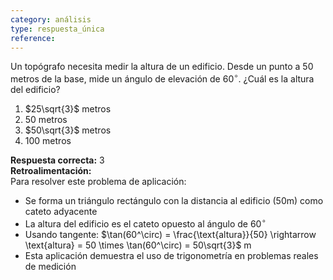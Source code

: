 ```yaml
---
category: análisis
type: respuesta_única
reference:
---
```


Un topógrafo necesita medir la altura de un edificio. Desde un punto a 50 metros de la base, mide un ángulo de elevación de $60^\circ$. ¿Cuál es la altura del edificio?

1. $25\sqrt{3}$ metros  
2. 50 metros  
3. $50\sqrt{3}$ metros  
4. 100 metros  

**Respuesta correcta:** 3  
**Retroalimentación:**  
Para resolver este problema de aplicación:

- Se forma un triángulo rectángulo con la distancia al edificio (50m) como cateto adyacente
- La altura del edificio es el cateto opuesto al ángulo de $60^\circ$
- Usando tangente: $\tan(60^\circ) = \frac{\text{altura}}{50} \rightarrow \text{altura} = 50 \times \tan(60^\circ) = 50\sqrt{3}$ m
- Esta aplicación demuestra el uso de trigonometría en problemas reales de medición
